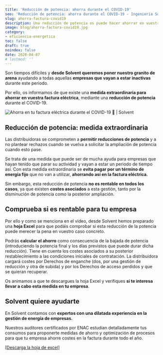 ```yaml
---
title: 'Reducción de potencia: ahorra durante el COVID-19'
seo: 'Reducción de potencia: ahorra durante el COVID-19 - Ingeniería Solvent'
slug: ahorra-factura-covid19
description: Una reducción de potencia os puede hacer ahorrar en vuestra factura eléctrica durante el COVID-19, como medida extraordinaria
image: blog/ahorra-factura-covid19.jpg
category:
- eficiencia-energetica
toc: false
draft: true
noindex: false
date: 2020-04-07
# lastmod: ''
---
```

Son tiempos difíciles y **desde Solvent queremos poner nuestro granito de arena** ayudando a todas aquellas **empresas que vayan a estar inactivas** durante este periodo.

Por ello, os informamos de que existe una **medida extraordinaria para ahorrar en vuestra factura eléctrica**, mediante una **reducción de potencia** durante el COVID-19.

![Ahorra en tu factura eléctrica durante el COVID-19 💸 | Solvent](https://www.youtube.com/watch?v=UDCgelznRtA)

## Reducción de potencia: medida extraordinaria

Las distribuidoras se comprometen a **permitir reducciones de potencia** y a no plantear rechazos cuando se vuelva a solicitar la ampliación de potencia cuando esto pase.

Se trata de una medida que puede ser de mucha ayuda para empresas que  hayan tenido que parar su actividad y vayan a estar un periodo de tiempo así. Con esta medida extraordinaria se **evita pagar por un término de energía fijo** que no van a utilizar, **ahorrando así en la factura eléctrica.**

Sin embargo, esta reducción de potencia **no es rentable en todos los casos**, ya que existen **costes asociados** a esta gestión, tanto por la disminución de potencia como la posterior ampliación.

## Comprueba si es rentable para tu empresa

Por ello y como se menciona en el vídeo, desde Solvent hemos preparado una **hoja Excel** para que podáis comprobar si esta reducción de la potencia puede merecer la pena en vuestro caso concreto.

Podrás **calcular el ahorro** como consecuencia de la bajada de potencia (introduciendo la potencia final y los días previstos que puede durar dicha reducción). Tiene en cuenta los costes asociados a su posterior restablecimiento a las condiciones iniciales de contratación. La distribuidora cargará costes por Derechos de enganche (dos, por una gestión de reducción y otra de subida) y por los Derechos de acceso perdidos y que se quieran recuperar.

Os animamos a que te descargues la hoja Excel y verifiques **si te interesa llevar a cabo esta medida en tu empresa**.

## Solvent quiere ayudarte

En Solvent contamos con **expertos con una dilatada experiencia en la gestión de energía de empresas.**

Nuestros auditores certificados por ENAC estudian detalladamente tus consumos para proponerte medidas de ahorro y optimización de procesos para que  tu empresa ahorre costes en la factura durante todo el año.

[[Descarga la hoja de excel]](blog/reduccion-potencia-solvent.xlsx)
